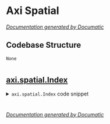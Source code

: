 # Axi Spatial

[_Documentation generated by Documatic_](https://www.documatic.com)

<!---Documatic-section-Codebase Structure-start--->
## Codebase Structure

<!---Documatic-block-system_architecture-start--->
```mermaid
None
```
<!---Documatic-block-system_architecture-end--->

# #
<!---Documatic-section-Codebase Structure-end--->

<!---Documatic-section-axi.spatial.Index-start--->
## [axi.spatial.Index](11-axi_spatial.md#axi.spatial.Index)

<!---Documatic-section-Index-start--->
<!---Documatic-block-axi.spatial.Index-start--->
<details>
	<summary><code>axi.spatial.Index</code> code snippet</summary>

```python
class Index(object):

    def __init__(self, points, n=100):
        self.n = n
        self.x1 = min((p[0] for p in points))
        self.x2 = max((p[0] for p in points))
        self.y1 = min((p[1] for p in points))
        self.y2 = max((p[1] for p in points))
        self.bins = defaultdict(list)
        self.size = 0
        for point in points:
            self.insert(point)

    def normalize(self, x, y):
        px = (x - self.x1) / (self.x2 - self.x1)
        py = (y - self.y1) / (self.y2 - self.y1)
        i = int(px * self.n)
        j = int(py * self.n)
        return (i, j)

    def insert(self, point):
        (x, y) = point[:2]
        (i, j) = self.normalize(x, y)
        self.bins[i, j].append(point)
        self.size += 1

    def remove(self, point):
        (x, y) = point[:2]
        (i, j) = self.normalize(x, y)
        self.bins[i, j].remove(point)
        self.size -= 1

    def nearest(self, point):
        (x, y) = point[:2]
        (i, j) = self.normalize(x, y)
        points = []
        r = 0
        while not points:
            points.extend(self.ring(i, j, r))
            r += 1
        points.extend(self.ring(i, j, r))
        return min(points, key=lambda p: (hypot(x - p[0], y - p[1]), p[1], p[0]))

    def ring(self, i, j, r):
        if r == 0:
            return self.bins[i, j]
        result = []
        for p in range(i - r, i + r + 1):
            result.extend(self.bins[p, j - r])
            result.extend(self.bins[p, j + r])
        for q in range(j - r + 1, j + r):
            result.extend(self.bins[i - r, q])
            result.extend(self.bins[i + r, q])
        return result
```
</details>
<!---Documatic-block-axi.spatial.Index-end--->
<!---Documatic-section-Index-end--->

# #
<!---Documatic-section-axi.spatial.Index-end--->

[_Documentation generated by Documatic_](https://www.documatic.com)
